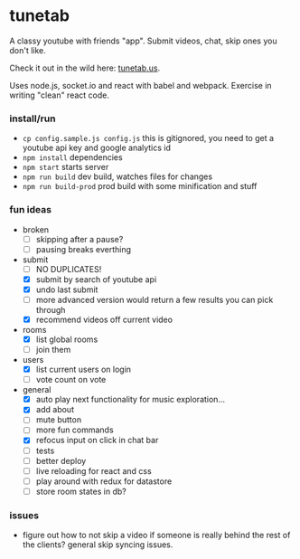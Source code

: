 # tunetab
A classy youtube with friends "app". Submit videos, chat, skip ones you don't like.

Check it out in the wild here: [tunetab.us](http://tunetab.us/).

Uses node.js, socket.io and react with babel and webpack. Exercise in writing "clean" react code.

### install/run
* `cp config.sample.js config.js` this is gitignored, you need to get a youtube api key and google analytics id
* `npm install` dependencies
* `npm start` starts server
* `npm run build` dev build, watches files for changes
* `npm run build-prod` prod build with some minification and stuff

### fun ideas
- broken
  - [ ] skipping after a pause?
  - [ ] pausing breaks everthing
- submit
  - [ ] NO DUPLICATES!
  - [x] submit by search of youtube api
  - [x] undo last submit
  - [ ] more advanced version would return a few results you can pick through
  - [x] recommend videos off current video
- rooms
  - [x] list global rooms
  - [ ] join them
- users
  - [x] list current users on login
  - [ ] vote count on vote
- general
  - [x] auto play next functionality for music exploration...
  - [x] add about
  - [ ] mute button
  - [ ] more fun commands
  - [x] refocus input on click in chat bar
  - [ ] tests
  - [ ] better deploy
  - [ ] live reloading for react and css
  - [ ] play around with redux for datastore
  - [ ] store room states in db?

### issues
* figure out how to not skip a video if someone is really behind the rest of the clients? general skip syncing issues.
